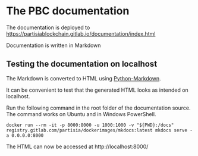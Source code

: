 # The PBC documentation

The documentation is deployed to https://partisiablockchain.gitlab.io/documentation/index.html

Documentation is written in Markdown

## Testing the documentation on localhost

The Markdown is converted to HTML using [Python-Markdown](https://python-markdown.github.io/).

It can be convenient to test that the generated HTML looks as intended on localhost.

Run the following command in the root folder of the documentation source. The command works on
Ubuntu and in Windows PowerShell.

```
docker run --rm -it -p 8000:8000 -u 1000:1000 -v "${PWD}:/docs" registry.gitlab.com/partisia/dockerimages/mkdocs:latest mkdocs serve -a 0.0.0.0:8000
```

The HTML can now be accessed at http://localhost:8000/
